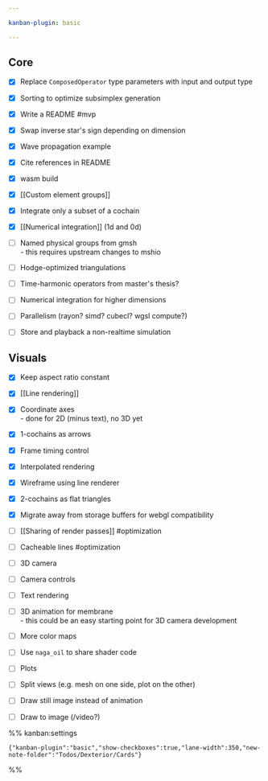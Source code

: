 ```yaml
---

kanban-plugin: basic

---
```


## Core

- [x] Replace `ComposedOperator` type parameters with input and output type
- [x] Sorting to optimize subsimplex generation
- [x] Write a README #mvp
- [x] Swap inverse star's sign depending on dimension
- [x] Wave propagation example
- [x] Cite references in README
- [x] wasm build
- [x] [[Custom element groups]]
- [x] Integrate only a subset of a cochain
- [x] [[Numerical integration]] (1d and 0d)
- [ ] Named physical groups from gmsh<br>- this requires upstream changes to mshio
- [ ] Hodge-optimized triangulations
- [ ] Time-harmonic operators from master's thesis?
- [ ] Numerical integration for higher dimensions
- [ ] Parallelism (rayon? simd? cubecl? wgsl compute?)
- [ ] Store and playback a non-realtime simulation


## Visuals

- [x] Keep aspect ratio constant
- [x] [[Line rendering]]
- [x] Coordinate axes<br>- done for 2D (minus text), no 3D yet
- [x] 1-cochains as arrows
- [x] Frame timing control
- [x] Interpolated rendering
- [x] Wireframe using line renderer
- [x] 2-cochains as flat triangles
- [x] Migrate away from storage buffers for webgl compatibility
- [ ] [[Sharing of render passes]] #optimization
- [ ] Cacheable lines #optimization
- [ ] 3D camera
- [ ] Camera controls
- [ ] Text rendering
- [ ] 3D animation for membrane<br>- this could be an easy starting point for 3D camera development
- [ ] More color maps
- [ ] Use `naga_oil` to share shader code
- [ ] Plots
- [ ] Split views (e.g. mesh on one side, plot on the other)
- [ ] Draw still image instead of animation
- [ ] Draw to image (/video?)




%% kanban:settings
```
{"kanban-plugin":"basic","show-checkboxes":true,"lane-width":350,"new-note-folder":"Todos/Dexterior/Cards"}
```
%%